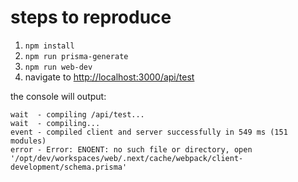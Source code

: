 # steps to reproduce

1. `npm install`
2. `npm run prisma-generate`
3. `npm run web-dev`
4. navigate to [http://localhost:3000/api/test](http://localhost:3000/api/test)

the console will output:

```
wait  - compiling /api/test...
wait  - compiling...
event - compiled client and server successfully in 549 ms (151 modules)
error - Error: ENOENT: no such file or directory, open '/opt/dev/workspaces/web/.next/cache/webpack/client-development/schema.prisma'
```
